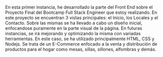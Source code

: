 En esta primer instancia, he desarrollado la parte del Front End sobre el Proyecto Final del Bootcamp Full Stack Engineer que estoy realizando.
En este proyecto se encuentran 3 vistas principales: el Inicio, los Locales y el Contacto. Sobre las mismas se ha llevado a cabo un diseño inicial, enfocandose puramente en la parte visual de la página. En futuras instancias, se irá mejorando y optimizando la misma con variadas herramientas.
En este caso, se ha utilizado principalmente HTML, CSS y Nodejs. 
Se trata de un E-Commerce enfocado a la venta y distribución de productos para el hogar como mesas, sillas, sillones, alfombras y demás.
